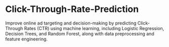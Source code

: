 # Click-Through-Rate-Prediction
 Improve online ad targeting and decision-making by predicting Click-Through Rates (CTR) using machine learning, including Logistic Regression, Decision Trees, and Random Forest, along with data preprocessing and feature engineering.
